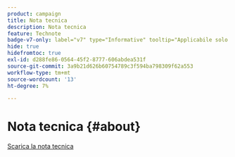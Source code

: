 ```yaml
---
product: campaign
title: Nota tecnica
description: Nota tecnica
feature: Technote
badge-v7-only: label="v7" type="Informative" tooltip="Applicabile solo a Campaign Classic v7"
hide: true
hidefromtoc: true
exl-id: d288fe86-0564-45f2-8777-606abdea531f
source-git-commit: 3a9b21d626b60754789c3f594ba798309f62a553
workflow-type: tm+mt
source-wordcount: '13'
ht-degree: 7%

---
```


# Nota tecnica {#about}



[Scarica la nota tecnica](guidelines.pdf)
